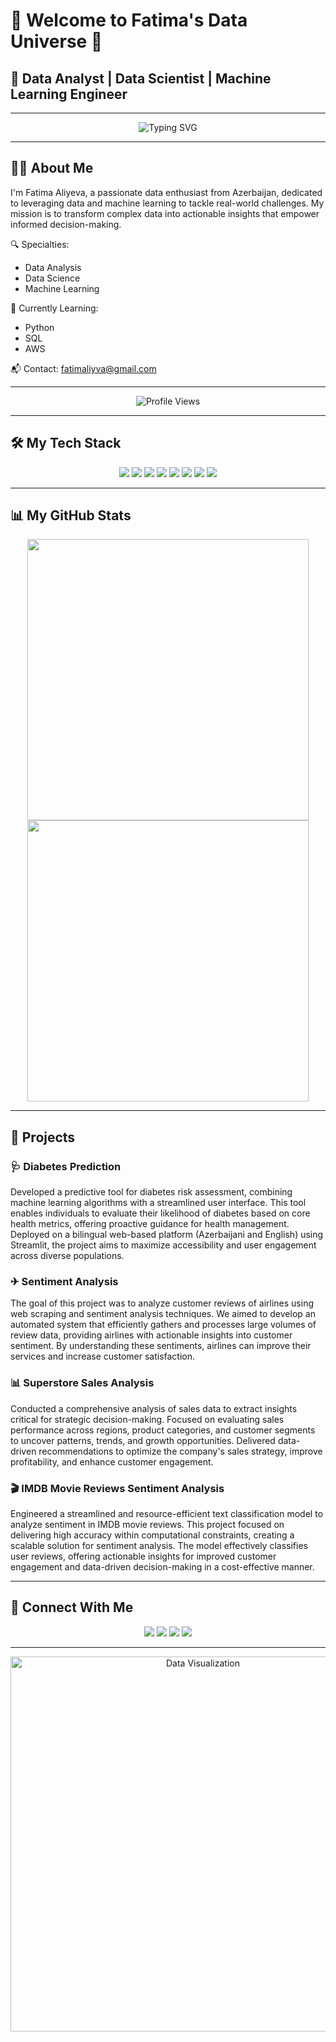 # 🌌 Welcome to Fatima's Data Universe 🌌  
## 🚀 Data Analyst | Data Scientist | Machine Learning Engineer

---

<div align="center">
  <img src="https://readme-typing-svg.herokuapp.com?font=Fira+Code&size=28&pause=1000&color=00BFFF&center=true&vCenter=true&width=500&height=45&lines=Transforming+Data+into+Insights;Innovating+with+AI+%7C+Machine+Learning;Empowering+Decisions+with+Data" alt="Typing SVG" />
</div>

---

## 👩‍💻 About Me
I'm Fatima Aliyeva, a passionate data enthusiast from Azerbaijan, dedicated to leveraging  data and machine learning to tackle real-world challenges. My mission is to transform complex data into actionable insights that empower informed decision-making.  

🔍 Specialties: 
- Data Analysis  
- Data Science  
- Machine Learning  

🌱 Currently Learning: 
- Python  
- SQL  
- AWS  

📬 Contact: [fatimaliyva@gmail.com](mailto:fatimaliyva@gmail.com)

---

<div align="center">
  <img src="https://komarev.com/ghpvc/?username=FatimaAliyeva01&style=flat-square&color=00BFFF" alt="Profile Views" />
</div>

---

## 🛠 My Tech Stack
<div align="center">
  <img src="https://img.shields.io/badge/Python-3776AB?style=for-the-badge&logo=python&logoColor=white" />
  <img src="https://img.shields.io/badge/SQL-4479A1?style=for-the-badge&logo=postgresql&logoColor=white" />
  <img src="https://img.shields.io/badge/TensorFlow-FF6F00?style=for-the-badge&logo=tensorflow&logoColor=white" />
  <img src="https://img.shields.io/badge/scikit--learn-F7931E?style=for-the-badge&logo=scikit-learn&logoColor=white" />
  <img src="https://img.shields.io/badge/Pandas-150458?style=for-the-badge&logo=pandas&logoColor=white" />
  <img src="https://img.shields.io/badge/Power%20BI-F2C811?style=for-the-badge&logo=powerbi&logoColor=black" />
  <img src="https://img.shields.io/badge/NumPy-013243?style=for-the-badge&logo=numpy&logoColor=white" />
  <img src="https://img.shields.io/badge/AWS-232F3E?style=for-the-badge&logo=amazonaws&logoColor=white" />
</div>

---

## 📊 My GitHub Stats
<div align="center">
  <img src="https://github-readme-stats.vercel.app/api?username=FatimaAliyeva01&show_icons=true&theme=chartreuse-dark&count_private=true" width="450px" />
</div>
<div align="center">
  <img src="https://github-readme-streak-stats.herokuapp.com?user=FatimaAliyeva01&theme=chartreuse-dark" width="450px" />
</div>


---

## 📝 Projects
### 🩺 Diabetes Prediction
Developed a predictive tool for diabetes risk assessment, combining machine learning algorithms with a streamlined user interface. This tool enables individuals to evaluate their likelihood of diabetes based on core health metrics, offering proactive guidance for health management. Deployed on a bilingual web-based platform (Azerbaijani and English) using Streamlit, the project aims to maximize accessibility and user engagement across diverse populations.

### ✈ Sentiment Analysis
The goal of this project was to analyze customer reviews of airlines using web scraping and sentiment analysis techniques. We aimed to develop an automated system that efficiently gathers and processes large volumes of review data, providing airlines with actionable insights into customer sentiment. By understanding these sentiments, airlines can improve their services and increase customer satisfaction.

### 📊 Superstore Sales Analysis
Conducted a comprehensive analysis of sales data to extract insights critical for strategic decision-making. Focused on evaluating sales performance across regions, product categories, and customer segments to uncover patterns, trends, and growth opportunities. Delivered data-driven recommendations to optimize the company's sales strategy, improve profitability, and enhance customer engagement.

### 🎬 IMDB Movie Reviews Sentiment Analysis
Engineered a streamlined and resource-efficient text classification model to analyze sentiment in IMDB movie reviews. This project focused on delivering high accuracy within computational constraints, creating a scalable solution for sentiment analysis. The model effectively classifies user reviews, offering actionable insights for improved customer engagement and data-driven decision-making in a cost-effective manner.


---

## 🔗 Connect With Me
<div align="center">
  <a href="https://www.linkedin.com/in/fatima-aliyeva-599b0419a/" target="_blank"><img src="https://img.shields.io/badge/LinkedIn-%230077B5.svg?style=for-the-badge&logo=linkedin&logoColor=white" /></a>
  <a href="https://github.com/FatimaAliyeva01" target="_blank"><img src="https://img.shields.io/badge/GitHub-%23181717.svg?style=for-the-badge&logo=github&logoColor=white" /></a>
  <a href="https://instagram.com/fatimaaliyevaofficial?utm_medium=copy_link" target="_blank"><img src="https://img.shields.io/badge/Instagram-%23E4405F.svg?style=for-the-badge&logo=instagram&logoColor=white" /></a>
  <a href="https://medium.com/@fatimeeliyeva01" target="_blank"><img src="https://img.shields.io/badge/Medium-%23000000.svg?style=for-the-badge&logo=medium&logoColor=white" /></a>
</div>

---

<div align="center">
  <img src="https://miro.medium.com/v2/resize:fit:1400/format:webp/1*4n_09NCbHR6DbG-3fbf1Zw.gif" alt="Data Visualization" width="600px" />
</div>
